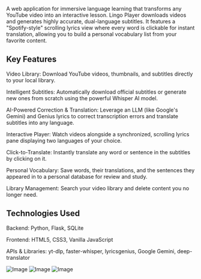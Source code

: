 A web application for immersive language learning that transforms any YouTube video into an interactive lesson. Lingo Player downloads videos and generates highly accurate, dual-language subtitles. It features a "Spotify-style" scrolling lyrics view where every word is clickable for instant translation, allowing you to build a personal vocabulary list from your favorite content.

## Key Features
Video Library: Download YouTube videos, thumbnails, and subtitles directly to your local library.

Intelligent Subtitles: Automatically download official subtitles or generate new ones from scratch using the powerful Whisper AI model.

AI-Powered Correction & Translation: Leverage an LLM (like Google's Gemini) and Genius lyrics to correct transcription errors and translate subtitles into any language.

Interactive Player: Watch videos alongside a synchronized, scrolling lyrics pane displaying two languages of your choice.

Click-to-Translate: Instantly translate any word or sentence in the subtitles by clicking on it.

Personal Vocabulary: Save words, their translations, and the sentences they appeared in to a personal database for review and study.

Library Management: Search your video library and delete content you no longer need.

## Technologies Used
Backend: Python, Flask, SQLite

Frontend: HTML5, CSS3, Vanilla JavaScript

APIs & Libraries: yt-dlp, faster-whisper, lyricsgenius, Google Gemini, deep-translator


![Image](https://github.com/user-attachments/assets/fbd5434f-c6e9-425d-b492-812db9ebf08f)
![Image](https://github.com/user-attachments/assets/50ee0213-328a-4add-9fa5-a29de4e071e5)
![Image](https://github.com/user-attachments/assets/af1a36fa-c018-4c70-b458-12aad8120eea)